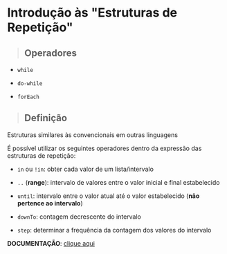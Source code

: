 # Introdução às "Estruturas de Repetição"

> ## **Operadores**

* `while`

* `do-while`

* `forEach`

> ## **Definição**

Estruturas similares às convencionais em outras linguagens

É possível utilizar os seguintes operadores dentro da expressão das estruturas de repetição:

* `in` ou `!in`: obter cada valor de um lista/intervalo

* `..` (**range**): intervalo de valores entre o valor inicial e final estabelecido

* `until`: intervalo entre o valor atual até o valor estabelecido (**não pertence ao intervalo**)

* `downTo`: contagem decrescente do intervalo

* `step`: determinar a frequência da contagem dos valores do intervalo

**DOCUMENTAÇÃO**: [clique aqui](https://kotlinlang.org/docs/control-flow.html)
